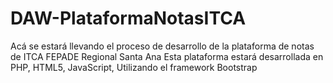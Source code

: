 # DAW-PlataformaNotasITCA
Acá se estará llevando el proceso de desarrollo de la plataforma de notas de ITCA FEPADE Regional Santa Ana
Esta plataforma estará desarrollada en PHP, HTML5, JavaScript, Utilizando el framework Bootstrap